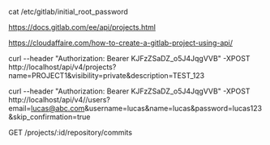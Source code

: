 cat /etc/gitlab/initial_root_password

https://docs.gitlab.com/ee/api/projects.html

https://cloudaffaire.com/how-to-create-a-gitlab-project-using-api/

curl --header "Authorization: Bearer KJFzZSaDZ_o5J4JqgVVB"
 -XPOST http://localhost/api/v4/projects?name=PROJECT1&visibility=private&description=TEST_123
 
 
 curl --header "Authorization: Bearer KJFzZSaDZ_o5J4JqgVVB" -XPOST http://localhost/api/v4//users?email=lucas@abc.com&username=lucas&name=lucas&password=lucas123&skip_confirmation=true
 
 
 
 GET /projects/:id/repository/commits